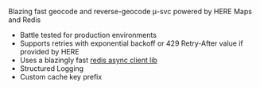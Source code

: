 Blazing fast geocode and reverse-geocode μ-svc powered by HERE Maps and Redis
- Battle tested for production environments
- Supports retries with exponential backoff or 429 Retry-After value if provided by HERE
- Uses a blazingly fast [redis async client lib](https://docs.rs/fred/latest/fred/)
- Structured Logging
- Custom cache key prefix
